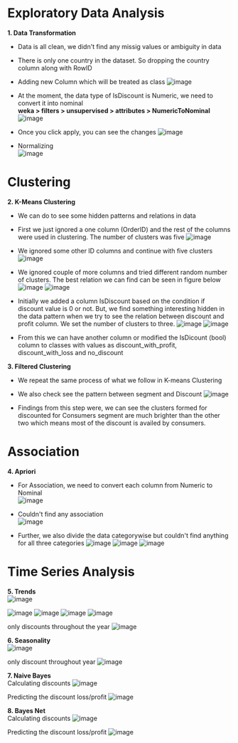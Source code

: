 <h1>Exploratory Data Analysis</h1>

**1. Data Transformation**
* Data is all clean, we didn't find any missig values or ambiguity in data
* There is only one country in the dataset. So dropping the country column along with RowID
* Adding new Column which will be treated as class 
![image](https://user-images.githubusercontent.com/68670850/95124566-20270a00-07b0-11eb-9067-e4f6821603c9.png)

* At the moment, the data type of IsDiscount is Numeric, we need to convert it into nominal <br/>
  **weka > filters > unsupervised > attributes > NumericToNominal** <br/>
  ![image](https://user-images.githubusercontent.com/68670850/95125243-25388900-07b1-11eb-9745-950415c1957a.png)

* Once you click apply, you can see the changes
  ![image](https://user-images.githubusercontent.com/68670850/95125705-d93a1400-07b1-11eb-9ce9-290f76a32760.png)

* Normalizing <br />
  ![image](https://user-images.githubusercontent.com/68670850/96353860-71c68180-112c-11eb-8ca6-a309c1eac4d8.png)


<h1>Clustering</h1>

**2. K-Means Clustering**
* We can do to see some hidden patterns and relations in data
* First we just ignored a one column (OrderID) and the rest of the columns were used in clustering. The number of clusters was five
  ![image](https://user-images.githubusercontent.com/68670850/95247428-55942c00-0872-11eb-8f64-2ba5765158b9.png)
  
* We ignored some other ID columns and continue with five clusters
  ![image](https://user-images.githubusercontent.com/68670850/95248514-e15a8800-0873-11eb-9d22-2d94e1bfd5f8.png)

* We ignored couple of more columns and tried different random number of clusters. The best relation we can find can be seen in figure below
  ![image](https://user-images.githubusercontent.com/68670850/95249979-fd5f2900-0875-11eb-9c03-251489070b42.png)
  ![image](https://user-images.githubusercontent.com/68670850/95250134-297aaa00-0876-11eb-942c-b81b57b3ccaf.png)

* Initially we added a column IsDiscount based on the condition if discount value is 0 or not. But, we find something interesting hidden in the data pattern when we try to see the relation between discount and profit column. We set the number of clusters to three.
  ![image](https://user-images.githubusercontent.com/68670850/95403078-b48a9b80-096d-11eb-8728-0cdff582a33a.png)
  ![image](https://user-images.githubusercontent.com/68670850/95403600-2a433700-096f-11eb-882b-ca663d08932f.png)

* From this we can have another column or modified the IsDicount (bool) column to classes with values as discount_with_profit, discount_with_loss and no_discount 

**3. Filtered Clustering**
* We repeat the same process of what we follow in K-means Clustering

* We also check see the pattern between segment and Discount
  ![image](https://user-images.githubusercontent.com/68670850/95405762-29ad9f00-0975-11eb-82ba-958c186788ca.png)

* Findings from this step were, we can see the clusters formed for discounted for Consumers segment are much brighter than the other two which means most of the discount is availed by consumers.

<h1>Association</h1>

**4. Apriori**
* For Association, we need to convert each column from Numeric to Nominal <br />
  ![image](https://user-images.githubusercontent.com/68670850/95427123-8c1d9400-09a3-11eb-948d-c841599551b4.png)

* Couldn't find any association <br />
  ![image](https://user-images.githubusercontent.com/68670850/95426767-f08c2380-09a2-11eb-93eb-a6cdeed384b8.png)
 
* Further, we also divide the data categorywise but couldn't find anything for all three categories
  ![image](https://user-images.githubusercontent.com/68670850/95427380-f5050c00-09a3-11eb-8d5c-71cd5db82e5b.png)
  ![image](https://user-images.githubusercontent.com/68670850/95428005-eb2fd880-09a4-11eb-9929-c8ca3091f6cf.png)
  ![image](https://user-images.githubusercontent.com/68670850/95428280-4e216f80-09a5-11eb-8761-8e2110db61af.png)

<h1>Time Series Analysis</h1>

**5. Trends**
<br />
  ![image](https://user-images.githubusercontent.com/68670850/95517436-7ba9ff80-0a1d-11eb-91f8-b5fedf1ba12a.png)
 
  ![image](https://user-images.githubusercontent.com/68670850/95517363-561cf600-0a1d-11eb-947c-5ac7c15a778e.png)
  ![image](https://user-images.githubusercontent.com/68670850/95517466-8bc1df00-0a1d-11eb-8166-884165fb3b00.png)
  ![image](https://user-images.githubusercontent.com/68670850/95517637-e0655a00-0a1d-11eb-8a8b-b88064ba5e4d.png)
  ![image](https://user-images.githubusercontent.com/68670850/95517756-1c98ba80-0a1e-11eb-9d49-75ca8c326752.png)
  
  only discounts throughout the year
  ![image](https://user-images.githubusercontent.com/68670850/96190813-51b58780-0f9f-11eb-8eab-6ccd8b72f099.png)


**6. Seasonality**
<br />
  ![image](https://user-images.githubusercontent.com/68670850/95688987-6d045800-0c6a-11eb-97fa-53d6d68d4736.png)
  
  only discount throughout year
  ![image](https://user-images.githubusercontent.com/68670850/96191006-b375f180-0f9f-11eb-9de8-6d8719484cd4.png)

**7. Naive Bayes**
<br />
  Calculating discounts
  ![image](https://user-images.githubusercontent.com/68670850/96353618-4478d400-112a-11eb-92e5-74949cf627bb.png)
 
  Predicting the discount loss/profit
  ![image](https://user-images.githubusercontent.com/68670850/96353995-d9c99780-112d-11eb-9524-529337676ab5.png)


**8. Bayes Net**
<br />
  Calculating discounts
  ![image](https://user-images.githubusercontent.com/68670850/96353755-87877700-112b-11eb-9d19-7a69efa892f4.png)
  
  Predicting the discount loss/profit
  ![image](https://user-images.githubusercontent.com/68670850/96354022-2f9e3f80-112e-11eb-9741-b7e0716f1ce7.png)


